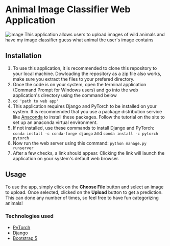 # Animal Image Classifier Web Application
![image](https://github.com/Prithvidhar/AnimalClassifyingWebApp/assets/62158749/a4326312-16f0-49dc-8409-4562c7c3d8ef)
This application allows users to upload images of wild animals and have my image classifier guess what animal the user's image contains
## Installation
1. To use this application, it is recommended to clone this repository to your local machine. Dowloading the repository as a zip file also works, make sure you extract the files to your prefered directory.
2. Once the code is on your system, open the terminal application (Command Prompt for Windows users) and go into the web application's directory using the command below
3. `cd 'path to web app'`
4. This application requires Django and PyTorch to be installed on your system. It is recommended that you use a package distribution service like [Anaconda](https://anaconda.org/) to install these packages. Follow the tutorial on the site to set up an anaconda virtual environment.
5. If not installed, use these commands to install Django and PyTorch: `conda install -c conda-forge django` and `conda install -c pytorch pytorch`
6. Now run the web server using this command: `python manage.py runserver`
7. After a few checks, a link should appear. Clicking the link will launch the application on your system's default web browser.
## Usage
To use the app, simply click on the **Choose File** button and select an image to upload. Once selected, clicked on the **Upload** button to get a prediction.
This can done any number of times, so feel free to have fun categorizing animals!

### Technologies used
- [PyTorch](https://pytorch.org/)
- [Django](https://www.djangoproject.com/)
- [Bootstrap 5](https://getbootstrap.com/docs/5.0/getting-started/introduction/)
